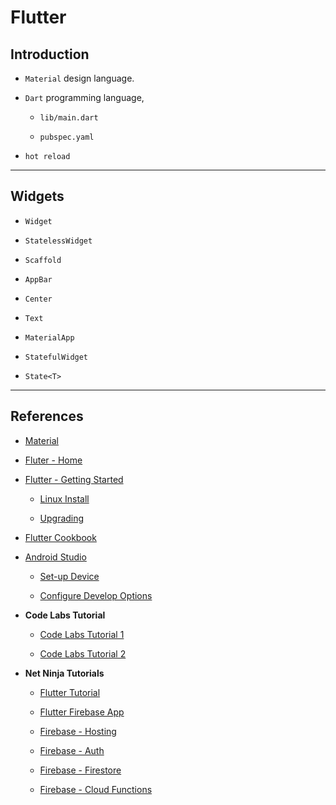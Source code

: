 # Flutter

## Introduction

* `Material` design language.

* `Dart` programming language,

    * `lib/main.dart`

    * `pubspec.yaml`

* `hot reload`



---

## Widgets

* `Widget`

* `StatelessWidget`

* `Scaffold`

* `AppBar`

* `Center`

* `Text`

* `MaterialApp`

* `StatefulWidget`

* `State<T>`

---

## References

* [Material](https://material.io/design/)

* [Fluter - Home](https://flutter.dev/)

* [Flutter - Getting Started](https://flutter.dev/docs/get-started/install)

    * [Linux Install](https://flutter.dev/docs/get-started/install/linux)

    * [Upgrading](https://flutter.dev/docs/development/tools/sdk/upgrading)

* [Flutter Cookbook](https://flutter.dev/docs/cookbook)

* [Android Studio](https://developer.android.com/studio)

    * [Set-up Device](https://developer.android.com/studio/run/device)

    * [Configure Develop Options](https://developer.android.com/studio/debug/dev-options)

* __Code Labs Tutorial__

    * [Code Labs Tutorial 1](https://codelabs.developers.google.com/codelabs/first-flutter-app-pt1/index.html?index=..%2F..index#5)

    * [Code Labs Tutorial 2](https://codelabs.developers.google.com/codelabs/first-flutter-app-pt2/index.html?index=..%2F..index#0)

* __Net Ninja Tutorials__

    * [Flutter Tutorial](https://www.youtube.com/playlist?list=PL4cUxeGkcC9jLYyp2Aoh6hcWuxFDX6PBJ)

    * [Flutter Firebase App](https://www.youtube.com/playlist?list=PL4cUxeGkcC9j--TKIdkb3ISfRbJeJYQwC)

    * [Firebase - Hosting](https://www.youtube.com/playlist?list=PL4cUxeGkcC9he0kHAyiyr3dDO2xw0NWoP)

    * [Firebase - Auth](https://www.youtube.com/playlist?list=PL4cUxeGkcC9jUPIes_B8vRjn1_GaplOPQ)

    * [Firebase - Firestore](https://www.youtube.com/playlist?list=PL4cUxeGkcC9itfjle0ji1xOZ2cjRGY_WB)

    * [Firebase - Cloud Functions](https://www.youtube.com/playlist?list=PL4cUxeGkcC9i_aLkr62adUTJi53y7OjOf)

